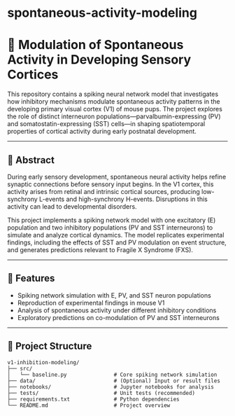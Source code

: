 # spontaneous-activity-modeling
# 🧠 Modulation of Spontaneous Activity in Developing Sensory Cortices

This repository contains a spiking neural network model that investigates how inhibitory mechanisms modulate spontaneous activity patterns in the developing primary visual cortex (V1) of mouse pups. The project explores the role of distinct interneuron populations—parvalbumin-expressing (PV) and somatostatin-expressing (SST) cells—in shaping spatiotemporal properties of cortical activity during early postnatal development.

---

## 🔬 Abstract

During early sensory development, spontaneous neural activity helps refine synaptic connections before sensory input begins. In the V1 cortex, this activity arises from retinal and intrinsic cortical sources, producing low-synchrony L-events and high-synchrony H-events. Disruptions in this activity can lead to developmental disorders.

This project implements a spiking network model with one excitatory (E) population and two inhibitory populations (PV and SST interneurons) to simulate and analyze cortical dynamics. The model replicates experimental findings, including the effects of SST and PV modulation on event structure, and generates predictions relevant to Fragile X Syndrome (FXS).

---

## 🚀 Features

- Spiking network simulation with E, PV, and SST neuron populations
- Reproduction of experimental findings in mouse V1
- Analysis of spontaneous activity under different inhibitory conditions
- Exploratory predictions on co-modulation of PV and SST interneurons

---

## 📁 Project Structure

```text
v1-inhibition-modeling/
├── src/
│   └── baseline.py               # Core spiking network simulation
├── data/                         # (Optional) Input or result files
├── notebooks/                    # Jupyter notebooks for analysis
├── tests/                        # Unit tests (recommended)
├── requirements.txt              # Python dependencies
└── README.md                     # Project overview
